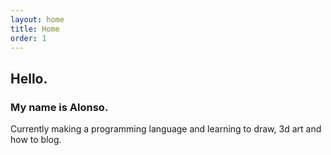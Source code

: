 ```yaml
---
layout: home
title: Home
order: 1
---
```


## Hello.

### My name is Alonso.

Currently making a programming language and learning to draw, 3d art and how to blog.
